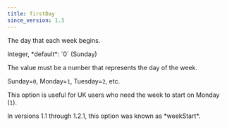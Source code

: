 ```yaml
---
title: firstDay
since_version: 1.3
---
```


The day that each week begins.

<div class='spec' markdown='1'>
Integer, *default*: `0` (Sunday)
</div>

The value must be a number that represents the day of the week.

Sunday=`0`, Monday=`1`, Tuesday=`2`, etc.

This option is useful for UK users who need the week to start on Monday (`1`).

<div class='version-info' markdown='1'>
In versions 1.1 through 1.2.1, this option was known as *weekStart*.
</div>

